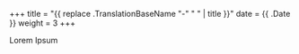 +++
title = "{{ replace .TranslationBaseName "-" " " | title }}"
date = {{ .Date }}
weight = 3
+++

Lorem Ipsum

